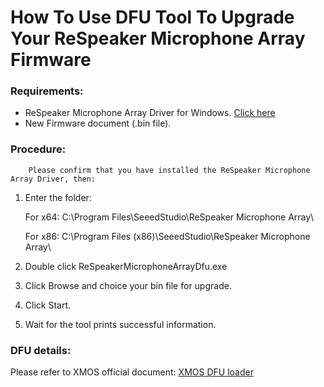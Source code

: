 How To Use DFU Tool To Upgrade Your ReSpeaker Microphone Array Firmware
=======================================================================

### Requirements:
+ ReSpeaker Microphone Array Driver for Windows. [Click here](https://github.com/Fuhua-Chen/ReSpeaker_Microphone_Array_Driver)
+ New Firmware document (.bin file).

### Procedure:
		Please confirm that you have installed the ReSpeaker Microphone Array Driver, then:
1.	Enter the folder: 

	For x64: C:\Program Files\SeeedStudio\ReSpeaker Microphone Array\
	
	For x86: C:\Program Files (x86)\SeeedStudio\ReSpeaker Microphone Array\
	
2.	Double click ReSpeakerMicrophoneArrayDfu.exe

3.	Click Browse and choice your bin file for upgrade.

4.	Click Start.

5.	Wait for the tool prints successful information.

### DFU details:
Please refer to XMOS official document:	
[XMOS DFU loader](https://www.xmos.com/support/boards?version=latest&product=14772&component=14441&page=5)
